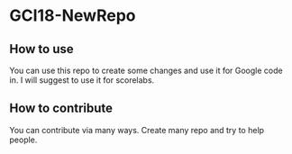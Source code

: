 # GCI18-NewRepo

## How to use
You can use this repo to create some changes and use it for Google code in.
I will suggest to use it for scorelabs.
## How to contribute
You can contribute via many ways.
Create many repo and try to help people.
